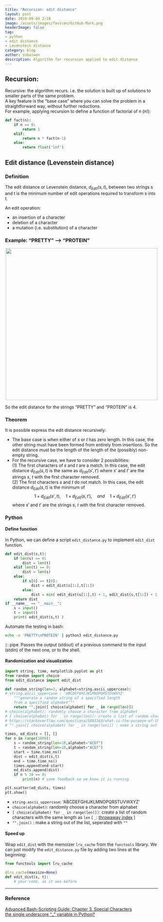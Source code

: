 ```yaml
---
title: "Recursion: edit distance"
layout: post
date: 2019-09-04 2:28
image: /assets/images/favicon/GitHub-Mark.png
headerImage: false
tag:
- python
- edit distance
- Levenstein distance
category: blog
author: subaiwen
description: Algorithm for recursion applied to edit distance
---
```


## Recursion:
Recursive: the algorithm recurs. i.e. the solution is built up of solutions to smaller parts of the same problem.  
A key feature is the “base case” where you can solve the problem in a straightforward way, without further reductions.  
For example, applying recursion to define a function of factorial of n (n!):  

```python
def fact(n):
	if n == 0:
		return 1
	elif:
		return n * fact(n-1)
	else:
		return float('inf')
```

## Edit distance (Levenstein distance)
### Definition
The edit distance or Levenstein distance, $d_{Edit}(s,t)$, between two strings s and t is the minimum number of edit operations required to transform s into t.  

An edit operation:

* an insertion of a character  
* deletion of a character  
* a mutation (i.e. substitution) of a character

### Example: “PRETTY” --> “PROTEIN”
<p align="center">
  <img src="https://tva1.sinaimg.cn/large/006y8mN6ly1g6njia1gxcj314u0hydja.jpg" width="500">
</p>
So the edit distance for the strings “PRETTY” and “PROTEIN” is 4.

### Theorem
It is possible express the edit distance recursively:

* The base case is when either of $s$ or $t$ has zero length. In this case, the other string must have been formed from entirely from insertions. So the edit distance must be the length of the length of the (possibly) non-empty string.
* For the recursive case, we have to consider 2 possibilities:  
(1) The first characters of $s$ and $t$ are a match. In this case, the edit distance $d_{Edit}(s,t)$ is the same as $d_{Edit}(s′,t′)$ where $s′$ and $t′$ are the strings $s$, $t$ with the first character removed.  
(2) The first characters $s$ and $t$ do not match. In this case, the edit distance $d_{Edit}(s,t)$ is the minimum of
$$1+d_{Edit}(s′,t),\quad 1+d_{Edit}(s,t′),\quad and \quad 1+d_{Edit}(s′,t′)$$
where $s′$ and $t′$ are the strings $s$, $t$ with the first character removed.

### Python
#### Define function
In Python, we can define a script `edit_distance.py` to implement `edit_dist` function.

```python
def edit_dist(s,t):
	if len(s) == 0:
		dist = len(t)
	elif len(t) == 0:
		dist = len(s)
	else:
		if s[0] == t[0]:
			dist = edit_dist(s[1:],t[1:])
		else:
			dist = min( edit_dist(s[1:],t) + 1, edit_dist(s,t[1:]) + 1, edit_dist(s[1:],t[1:]) + 1)
	return dist
if __name__ == "__main__":
	s = input()
	t = input()
	print( edit_dist(s,t) )
```
Automate the testing in bash:
```bash
echo -e 'PRETTY\nPROTEIN' | python3 edit_distance.py
```   
`|`: pipe. Passes the output (stdout) of a previous command to the input (stdin) of the next one, or to the shell. 

#### Randomization and visualization
```python
import string, time, matplotlib.pyplot as plt
from random import choice
from edit_distance import edit_dist

def random_string(len=3, alphabet=string.ascii_uppercase):
# string.ascii_uppercase : 'ABCDEFGHIJKLMNOPQRSTUVWXYZ'
	"""generate a random string of a specified length
	from a specified alphabet"""
	return "".join([ choice(alphabet) for _ in range(len)])
# choice(alphabet): randomly choose a character from alphabet
# [ choice(alphabet) for _ in range(len)]: create a list of random characters with the same length as len
# https://stackoverflow.com/questions/5893163/what-is-the-purpose-of-the-single-underscore-variable-in-python
# "".join([ choice(alphabet) for _ in range(len)]) : make a string out of a list, seperated with ""

times, ed_dists = [], []
for n in range(1000):
	s = random_string(len=10,alphabet="ACGT")
	t = random_string(len=10,alphabet="ACGT")
	start = time.time_ns()
	dist = edit_dist(s,t)
	end = time.time_ns()
	times.append(end-start)
	ed_dists.append(dist)
	if n % 10 == 0:
		print(n) # some feedback so we know it is running

plt.scatter(ed_dists, times)
plt.show()

```  
- `string.ascii_uppercase`: 'ABCDEFGHIJKLMNOPQRSTUVWXYZ'  
- `choice(alphabet)`: randomly choose a character from alphabet  
- `[ choice(alphabet) for _ in range(len)])`: create a list of random characters with the same length as `len` ( `_`: [throwaway index](https://stackoverflow.com/questions/5893163/what-is-the-purpose-of-the-single-underscore-variable-in-python) )  
- `"".join()` : make a string out of the list, seperated with `""`

#### Speed up
Wrap `edit_dist` with the memoizer `lru_cache` from the `functools` library. We can just modify the `edit_distance.py` file by adding two lines at the beginning:

```python
from functools import lru_cache

@lru_cache(maxsize=None) 
def edit_dist(s, t):
	# your code, as it was before
```

---

### Reference
[Advanced Bash-Scripting Guide: Chapter 3. Special Characters](https://www.tldp.org/LDP/abs/html/special-chars.html)  
[the single underscore “_” variable in Python?](https://stackoverflow.com/questions/5893163/what-is-the-purpose-of-the-single-underscore-variable-in-python)


